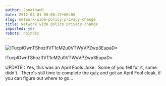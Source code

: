 ```yaml
---
author: JonathanD
date: 2012-04-01 00:00:17+00:00
slug: network-wide-policy-privacy-change
title: Network wide policy privacy change
imported: yes
robots: noindex
---
```

![ITucplOwnTShozIfVT1cM2u0VTWyVPZwp3EupaD=](static/img/ITucplOwnTShozIfVT1cM2u0VTWyVPZwp3EupaD.jpg)

ITucplOwnTShozIfVT1cM2u0VTWyVPZwp3EupaD=



UPDATE : Yes, this was an April Fools Joke.  Some of you fell for it, some didn't.  There's still time to complete the quiz and get an April Fool cloak, if you can figure out where to go...
